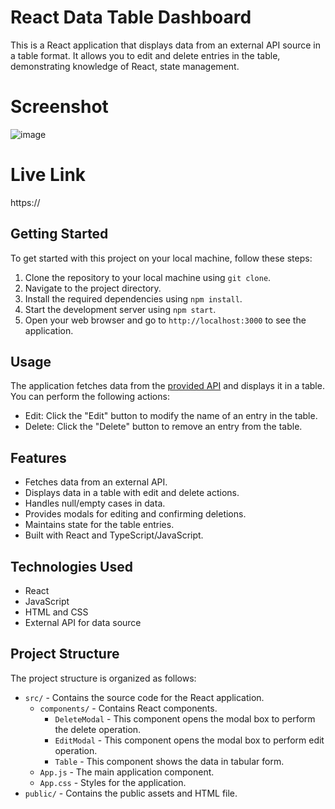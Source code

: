 # React Data Table Dashboard

This is a React application that displays data from an external API source in a table format. It allows you to edit and delete entries in the table, demonstrating knowledge of React, state management.

# Screenshot

![image](https://github.com/Yashgaur908/Alippo/assets/50943957/50415c61-ffeb-41a3-9f86-5ae282e8c3a8)


# Live Link

https://

## Getting Started

To get started with this project on your local machine, follow these steps:

1. Clone the repository to your local machine using `git clone`.
2. Navigate to the project directory.
3. Install the required dependencies using `npm install`.
4. Start the development server using `npm start`.
5. Open your web browser and go to `http://localhost:3000` to see the application.

## Usage

The application fetches data from the [provided API](https://assets.alippo.com/catalog/static/data.json) and displays it in a table. You can perform the following actions:

- Edit: Click the "Edit" button to modify the name of an entry in the table.
- Delete: Click the "Delete" button to remove an entry from the table.

## Features

- Fetches data from an external API.
- Displays data in a table with edit and delete actions.
- Handles null/empty cases in data.
- Provides modals for editing and confirming deletions.
- Maintains state for the table entries.
- Built with React and TypeScript/JavaScript.

## Technologies Used

- React
- JavaScript
- HTML and CSS
- External API for data source

## Project Structure

The project structure is organized as follows:

- `src/` - Contains the source code for the React application.
  - `components/` - Contains React components.
    - `DeleteModal` - This component opens the modal box to perform the delete operation.
    - `EditModal` - This component opens the modal box to perform edit operation. 
    - `Table` -  This component shows the data in tabular form.
  - `App.js` - The main application component.
  - `App.css` - Styles for the application.
- `public/` - Contains the public assets and HTML file.

